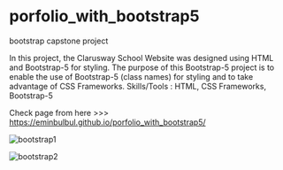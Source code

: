 # porfolio_with_bootstrap5
bootstrap capstone project 

In this project, the Clarusway School Website was designed using HTML and Bootstrap-5 for styling. The purpose of this Bootstrap-5 project is to enable the use of Bootstrap-5 (class names) for styling and to take advantage of CSS Frameworks. Skills/Tools : HTML, CSS Frameworks, Bootstrap-5

Check page from here >>> https://eminbulbul.github.io/porfolio_with_bootstrap5/



![bootstrap1](https://user-images.githubusercontent.com/93790865/166402633-472f6e82-e0fc-424a-aee4-ef989a942ac4.gif)


![bootstrap2](https://user-images.githubusercontent.com/93790865/166402641-00be172f-3848-4d44-a5cf-66bf1eaae73e.gif)
